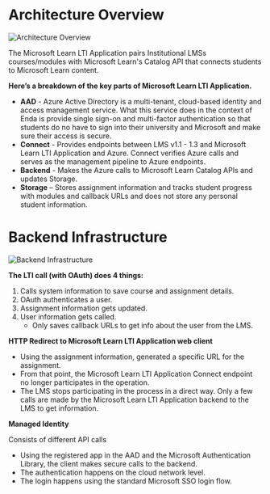 # Architecture Overview


![Architecture Overview](/images/Architecture.Overview.png)


The Microsoft Learn LTI Application pairs Institutional LMSs courses/modules with Microsoft Learn's Catalog API that connects students to Microsoft Learn content.

**Here’s a breakdown of the key parts of Microsoft Learn LTI Application.**
* **AAD** - Azure Active Directory is a multi-tenant, cloud-based identity and access management service. What this service does in the context of Enda is provide single sign-on and multi-factor authentication so that students do no have to sign into their university and Microsoft and make sure their access is secure.
* **Connect** - Provides endpoints between LMS v1.1 - 1.3 and Microsoft Learn LTI Application and Azure. Connect verifies Azure calls and serves as the management pipeline to Azure endpoints.
* **Backend** - Makes the Azure calls to Microsoft Learn Catalog APIs and updates Storage.
* **Storage** – Stores assignment information and tracks student progress with modules and callback URLs and does not store any personal student information.

# Backend Infrastructure


![Backend Infrastructure](/images/Architecture.Backend.png)


**The LTI call (with OAuth) does 4 things:**
1. Calls system information to save course and assignment details.
2. OAuth authenticates a user.
3. Assignment information gets updated.
4. User information gets called.
   * Only saves callback URLs to get info about the user from the LMS.

**HTTP Redirect to Microsoft Learn LTI Application web client**
* Using the assignment information, generated a specific URL for the assignment.
* From that point, the Microsoft Learn LTI Application Connect endpoint no longer participates in the operation.
* The LMS stops participating in the process in a direct way. Only a few calls are made by the Microsoft Learn LTI Application backend to the LMS to get information.

**Managed Identity**

Consists of different API calls
*	Using the registered app in the AAD and the Microsoft Authentication Library, the client makes secure calls to the backend.
*	The authentication happens on the cloud network level.
*	The login happens using the standard Microsoft SSO login flow.
